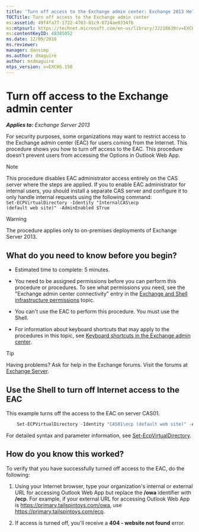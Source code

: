 ```yaml
---
title: 'Turn off access to the Exchange admin center: Exchange 2013 Help'
TOCTitle: Turn off access to the Exchange admin center
ms:assetid: 49f4fa77-1722-4703-81c9-8724ae0334fb
ms:mtpsurl: https://technet.microsoft.com/en-us/library/JJ218639(v=EXCHG.150)
ms:contentKeyID: 48385052
ms.date: 12/09/2016
ms.reviewer: 
manager: dansimp
ms.author: dmaguire
author: msdmaguire
mtps_version: v=EXCHG.150
---
```


# Turn off access to the Exchange admin center

_**Applies to:** Exchange Server 2013_

For security purposes, some organizations may want to restrict access to the Exchange admin center (EAC) for users coming from the Internet. This procedure shows you how to turn off access to the EAC. This procedure doesn't prevent users from accessing the Options in Outlook Web App.

> [!NOTE]
> This procedure disables EAC administrator access entirely on the CAS server where the steps are applied. If you to enable EAC administrator for internal users, you should install a separate CAS server and configure it to only handle internal requests using the following command:<BR><CODE>Set-ECPVirtualDirectory -Identity "InternalCAS\ecp (default web site)" -AdminEnabled $True</CODE>

> [!WARNING]
> The procedure applies only to on-premises deployments of Exchange Server 2013.

## What do you need to know before you begin?

  - Estimated time to complete: 5 minutes.

  - You need to be assigned permissions before you can perform this procedure or procedures. To see what permissions you need, see the "Exchange admin center connectivity" entry in the [Exchange and Shell infrastructure permissions](exchange-and-shell-infrastructure-permissions-exchange-2013-help.md) topic.

  - You can't use the EAC to perform this procedure. You must use the Shell.

  - For information about keyboard shortcuts that may apply to the procedures in this topic, see [Keyboard shortcuts in the Exchange admin center](keyboard-shortcuts-in-the-exchange-admin-center-2013-help.md).

> [!TIP]
> Having problems? Ask for help in the Exchange forums. Visit the forums at [Exchange Server](https://go.microsoft.com/fwlink/p/?linkid=60612).

## Use the Shell to turn off Internet access to the EAC

This example turns off the access to the EAC on server CAS01.

```powershell
    Set-ECPVirtualDirectory -Identity "CAS01\ecp (default web site)" -AdminEnabled $false
```

For detailed syntax and parameter information, see [Set-EcpVirtualDirectory](https://technet.microsoft.com/en-us/library/dd297991\(v=exchg.150\)).

## How do you know this worked?

To verify that you have successfully turned off access to the EAC, do the following:

1. Using your Internet browser, type your organization's internal or external URL for accessing Outlook Web App but replace the **/owa** identifier with **/ecp**. For example, if your external URL for accessing Outlook Web App is https://primary.tailspintoys.com/owa, use https://primary.tailspintoys.com/ecp.

2. If access is turned off, you'll receive a **404 - website not found** error.
